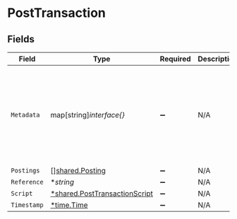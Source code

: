 # PostTransaction


## Fields

| Field                                                                                | Type                                                                                 | Required                                                                             | Description                                                                          | Example                                                                              |
| ------------------------------------------------------------------------------------ | ------------------------------------------------------------------------------------ | ------------------------------------------------------------------------------------ | ------------------------------------------------------------------------------------ | ------------------------------------------------------------------------------------ |
| `Metadata`                                                                           | map[string]*interface{}*                                                             | :heavy_minus_sign:                                                                   | N/A                                                                                  | {<br/>"admin": true,<br/>"a": {<br/>"nested": {<br/>"key": "value"<br/>}<br/>}<br/>} |
| `Postings`                                                                           | [][shared.Posting](../../../pkg/models/shared/posting.md)                            | :heavy_minus_sign:                                                                   | N/A                                                                                  |                                                                                      |
| `Reference`                                                                          | **string*                                                                            | :heavy_minus_sign:                                                                   | N/A                                                                                  | ref:001                                                                              |
| `Script`                                                                             | [*shared.PostTransactionScript](../../../pkg/models/shared/posttransactionscript.md) | :heavy_minus_sign:                                                                   | N/A                                                                                  |                                                                                      |
| `Timestamp`                                                                          | [*time.Time](https://pkg.go.dev/time#Time)                                           | :heavy_minus_sign:                                                                   | N/A                                                                                  |                                                                                      |